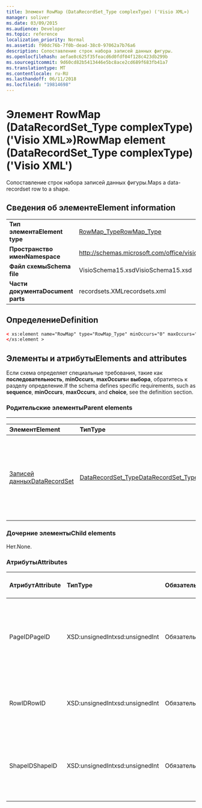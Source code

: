 ```yaml
---
title: Элемент RowMap (DataRecordSet_Type complexType) ('Visio XML»)
manager: soliver
ms.date: 03/09/2015
ms.audience: Developer
ms.topic: reference
localization_priority: Normal
ms.assetid: f90dc76b-7f0b-dead-38c0-97062a7b76a6
description: Сопоставление строк набора записей данных фигуры.
ms.openlocfilehash: aefae8c625f35feacd6d0fdf04f128c423db299b
ms.sourcegitcommit: 9d60cd82b5413446e5bc8ace2cd689f683fb41a7
ms.translationtype: MT
ms.contentlocale: ru-RU
ms.lasthandoff: 06/11/2018
ms.locfileid: "19814698"
---
```

# <a name="rowmap-element-datarecordsettype-complextype-visio-xml"></a><span data-ttu-id="6778f-103">Элемент RowMap (DataRecordSet_Type complexType) ('Visio XML»)</span><span class="sxs-lookup"><span data-stu-id="6778f-103">RowMap element (DataRecordSet_Type complexType) ('Visio XML')</span></span>

<span data-ttu-id="6778f-104">Сопоставление строк набора записей данных фигуры.</span><span class="sxs-lookup"><span data-stu-id="6778f-104">Maps a data-recordset row to a shape.</span></span>
  
## <a name="element-information"></a><span data-ttu-id="6778f-105">Сведения об элементе</span><span class="sxs-lookup"><span data-stu-id="6778f-105">Element information</span></span>

|||
|:-----|:-----|
|<span data-ttu-id="6778f-106">**Тип элемента**</span><span class="sxs-lookup"><span data-stu-id="6778f-106">**Element type**</span></span> <br/> |[<span data-ttu-id="6778f-107">RowMap_Type</span><span class="sxs-lookup"><span data-stu-id="6778f-107">RowMap_Type</span></span>](rowmap_type-complextypevisio-xml.md) <br/> |
|<span data-ttu-id="6778f-108">**Пространство имен**</span><span class="sxs-lookup"><span data-stu-id="6778f-108">**Namespace**</span></span> <br/> |http://schemas.microsoft.com/office/visio/2012/main  <br/> |
|<span data-ttu-id="6778f-109">**Файл схемы**</span><span class="sxs-lookup"><span data-stu-id="6778f-109">**Schema file**</span></span> <br/> |<span data-ttu-id="6778f-110">VisioSchema15.xsd</span><span class="sxs-lookup"><span data-stu-id="6778f-110">VisioSchema15.xsd</span></span>  <br/> |
|<span data-ttu-id="6778f-111">**Части документа**</span><span class="sxs-lookup"><span data-stu-id="6778f-111">**Document parts**</span></span> <br/> |<span data-ttu-id="6778f-112">recordsets.XML</span><span class="sxs-lookup"><span data-stu-id="6778f-112">recordsets.xml</span></span>  <br/> |
   
## <a name="definition"></a><span data-ttu-id="6778f-113">Определение</span><span class="sxs-lookup"><span data-stu-id="6778f-113">Definition</span></span>

```XML
< xs:element name="RowMap" type="RowMap_Type" minOccurs="0" maxOccurs="unbounded" >
</xs:element >
```

## <a name="elements-and-attributes"></a><span data-ttu-id="6778f-114">Элементы и атрибуты</span><span class="sxs-lookup"><span data-stu-id="6778f-114">Elements and attributes</span></span>

<span data-ttu-id="6778f-115">Если схема определяет специальные требования, такие как **последовательность**, **minOccurs**, **maxOccurs**и **выбора**, обратитесь к разделу определение.</span><span class="sxs-lookup"><span data-stu-id="6778f-115">If the schema defines specific requirements, such as **sequence**, **minOccurs**, **maxOccurs**, and **choice**, see the definition section.</span></span> 
  
### <a name="parent-elements"></a><span data-ttu-id="6778f-116">Родительские элементы</span><span class="sxs-lookup"><span data-stu-id="6778f-116">Parent elements</span></span>

****

|<span data-ttu-id="6778f-117">**Элемент**</span><span class="sxs-lookup"><span data-stu-id="6778f-117">**Element**</span></span>|<span data-ttu-id="6778f-118">**Тип**</span><span class="sxs-lookup"><span data-stu-id="6778f-118">**Type**</span></span>|<span data-ttu-id="6778f-119">**Описание**</span><span class="sxs-lookup"><span data-stu-id="6778f-119">**Description**</span></span>|
|:-----|:-----|:-----|
|[<span data-ttu-id="6778f-120">Записей данных</span><span class="sxs-lookup"><span data-stu-id="6778f-120">DataRecordSet</span></span>](datarecordset-element-datarecordsets_type-complextypevisio-xml.md) <br/> |[<span data-ttu-id="6778f-121">DataRecordSet_Type</span><span class="sxs-lookup"><span data-stu-id="6778f-121">DataRecordSet_Type</span></span>](datarecordset_type-complextypevisio-xml.md) <br/> |<span data-ttu-id="6778f-122">Сохранение, форматы, обновляет и предоставляет доступ к данным из базы данных в Microsoft Visio.</span><span class="sxs-lookup"><span data-stu-id="6778f-122">Stores, formats, refreshes, and exposes data queried from a database in Microsoft Visio.</span></span>  <br/> |
   
### <a name="child-elements"></a><span data-ttu-id="6778f-123">Дочерние элементы</span><span class="sxs-lookup"><span data-stu-id="6778f-123">Child elements</span></span>

<span data-ttu-id="6778f-124">Нет.</span><span class="sxs-lookup"><span data-stu-id="6778f-124">None.</span></span>
  
### <a name="attributes"></a><span data-ttu-id="6778f-125">Атрибуты</span><span class="sxs-lookup"><span data-stu-id="6778f-125">Attributes</span></span>

|<span data-ttu-id="6778f-126">**Атрибут**</span><span class="sxs-lookup"><span data-stu-id="6778f-126">**Attribute**</span></span>|<span data-ttu-id="6778f-127">**Тип**</span><span class="sxs-lookup"><span data-stu-id="6778f-127">**Type**</span></span>|<span data-ttu-id="6778f-128">**Обязательное**</span><span class="sxs-lookup"><span data-stu-id="6778f-128">**Required**</span></span>|<span data-ttu-id="6778f-129">**Описание**</span><span class="sxs-lookup"><span data-stu-id="6778f-129">**Description**</span></span>|<span data-ttu-id="6778f-130">**Возможные значения**</span><span class="sxs-lookup"><span data-stu-id="6778f-130">**Possible values**</span></span>|
|:-----|:-----|:-----|:-----|:-----|
|<span data-ttu-id="6778f-131">PageID</span><span class="sxs-lookup"><span data-stu-id="6778f-131">PageID</span></span>  <br/> |<span data-ttu-id="6778f-132">XSD:unsignedInt</span><span class="sxs-lookup"><span data-stu-id="6778f-132">xsd:unsignedInt</span></span>  <br/> |<span data-ttu-id="6778f-133">Обязательный</span><span class="sxs-lookup"><span data-stu-id="6778f-133">required</span></span>  <br/> |<span data-ttu-id="6778f-134">Идентификатор страницы фигуры, связанная с данными в строки набора записей данных, **RowID**.</span><span class="sxs-lookup"><span data-stu-id="6778f-134">Page ID of the shape linked to data in the data-recordset row identified by **RowID**.</span></span>  <br/> |<span data-ttu-id="6778f-135">Значения типа xsd:unsignedInt.</span><span class="sxs-lookup"><span data-stu-id="6778f-135">Values of the xsd:unsignedInt type.</span></span>  <br/> |
|<span data-ttu-id="6778f-136">RowID</span><span class="sxs-lookup"><span data-stu-id="6778f-136">RowID</span></span>  <br/> |<span data-ttu-id="6778f-137">XSD:unsignedInt</span><span class="sxs-lookup"><span data-stu-id="6778f-137">xsd:unsignedInt</span></span>  <br/> |<span data-ttu-id="6778f-138">Обязательный</span><span class="sxs-lookup"><span data-stu-id="6778f-138">required</span></span>  <br/> |<span data-ttu-id="6778f-139">Идентификатор строки строки, уникальных в пределах набора данных.</span><span class="sxs-lookup"><span data-stu-id="6778f-139">Row ID of the row, unique within the data recordset.</span></span>  <br/> |<span data-ttu-id="6778f-140">Значения типа xsd:unsignedInt.</span><span class="sxs-lookup"><span data-stu-id="6778f-140">Values of the xsd:unsignedInt type.</span></span>  <br/> |
|<span data-ttu-id="6778f-141">ShapeID</span><span class="sxs-lookup"><span data-stu-id="6778f-141">ShapeID</span></span>  <br/> |<span data-ttu-id="6778f-142">XSD:unsignedInt</span><span class="sxs-lookup"><span data-stu-id="6778f-142">xsd:unsignedInt</span></span>  <br/> |<span data-ttu-id="6778f-143">Обязательный</span><span class="sxs-lookup"><span data-stu-id="6778f-143">required</span></span>  <br/> |<span data-ttu-id="6778f-144">Код фигуры фигуры, связанная с данными в строки набора записей данных, **RowID**.</span><span class="sxs-lookup"><span data-stu-id="6778f-144">Shape ID of the shape linked to data in the data-recordset row identified by **RowID**.</span></span>  <br/> |<span data-ttu-id="6778f-145">Значения типа xsd:unsignedInt.</span><span class="sxs-lookup"><span data-stu-id="6778f-145">Values of the xsd:unsignedInt type.</span></span>  <br/> |
   

